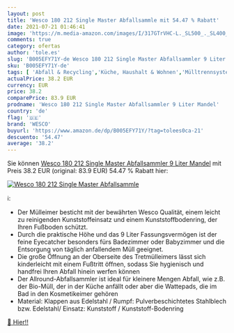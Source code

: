 ```yaml
---
layout: post
title: 'Wesco 180 212 Single Master Abfallsammle mit 54.47 % Rabatt'
date: 2021-07-21 01:46:41
image: 'https://m.media-amazon.com/images/I/317GTrVHC-L._SL500_._SL400_.jpg'
comments: true
category: ofertas
author: 'tole.es'
slug: 'B005EFY71Y-de Wesco 180 212 Single Master Abfallsammler 9 Liter Mandel'
sku: 'B005EFY71Y-de'
tags: [ 'Abfall & Recycling','Küche, Haushalt & Wohnen','Mülltrennsysteme','wesco', ]
actualPrice: 38.2 EUR
currency: EUR
price: 38.2
comparePrice: 83.9 EUR
prodname: 'Wesco 180 212 Single Master Abfallsammler 9 Liter Mandel'
country: 'de'
flag: '🇩🇪'
brand: 'WESCO'
buyurl: 'https://www.amazon.de/dp/B005EFY71Y/?tag=tolees0ca-21'
descuento: '54.47'
average: '38.2'
---
```


Sie können [Wesco 180 212 Single Master Abfallsammler 9 Liter Mandel](https://www.amazon.de/dp/B005EFY71Y/?tag=tolees0ca-21) mit Preis 38.2 EUR (original: 83.9 EUR) 54.47 % Rabatt hier:

[![Wesco 180 212 Single Master Abfallsammle](https://m.media-amazon.com/images/I/317GTrVHC-L._SL500_._SL400_.jpg)](https://www.amazon.de/dp/B005EFY71Y/?tag=tolees0ca-21)

ℹ️:

- Der Mülleimer besticht mit der bewährten Wesco Qualität, einem leicht zu reinigenden Kunststoffeinsatz und einem Kunststoffbodenring, der Ihren Fußboden schützt.
- Durch die praktische Höhe und das 9 Liter Fassungsvermögen ist der feine Eyecatcher besonders fürs Badezimmer oder Babyzimmer und die Entsorgung von täglich anfallendem Müll geeignet.
- Die große Öffnung an der Oberseite des Tretmülleimers lässt sich kinderleicht mit einem Fußtritt öffnen, sodass Sie hygienisch und handfrei Ihren Abfall hinein werfen können
- Der Allround-Abfallsammler ist ideal für kleinere Mengen Abfall, wie z.B. der Bio-Müll, der in der Küche anfällt oder aber die Wattepads, die im Bad in den Kosmetikeimer gehören
- Material: Klappen aus Edelstahl / Rumpf: Pulverbeschichtetes Stahlblech bzw. Edelstahl/ Einsatz: Kunststoff / Kunststoff-Bodenring

[🛒 Hier!!](https://www.amazon.de/dp/B005EFY71Y/?tag=tolees0ca-21)

